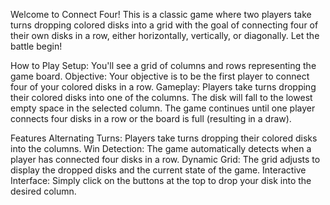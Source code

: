 Welcome to Connect Four! This is a classic game where two players take turns dropping colored disks into a grid with the goal of connecting four of their own disks in a row, either horizontally, vertically, or diagonally. Let the battle begin!

How to Play
Setup: You'll see a grid of columns and rows representing the game board.
Objective: Your objective is to be the first player to connect four of your colored disks in a row.
Gameplay:
Players take turns dropping their colored disks into one of the columns.
The disk will fall to the lowest empty space in the selected column.
The game continues until one player connects four disks in a row or the board is full (resulting in a draw).

Features
Alternating Turns: Players take turns dropping their colored disks into the columns.
Win Detection: The game automatically detects when a player has connected four disks in a row.
Dynamic Grid: The grid adjusts to display the dropped disks and the current state of the game.
Interactive Interface: Simply click on the buttons at the top to drop your disk into the desired column.
